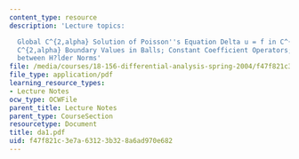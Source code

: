 ```yaml
---
content_type: resource
description: 'Lecture topics:

  Global C^{2,alpha} Solution of Poisson''s Equation Delta u = f in C^{alpha}, for
  C^{2,alpha} Boundary Values in Balls; Constant Coefficient Operators; Interpolation
  between H?lder Norms'
file: /media/courses/18-156-differential-analysis-spring-2004/f47f821c3e7a63123b328a6ad970e682_da1.pdf
file_type: application/pdf
learning_resource_types:
- Lecture Notes
ocw_type: OCWFile
parent_title: Lecture Notes
parent_type: CourseSection
resourcetype: Document
title: da1.pdf
uid: f47f821c-3e7a-6312-3b32-8a6ad970e682
---
```

